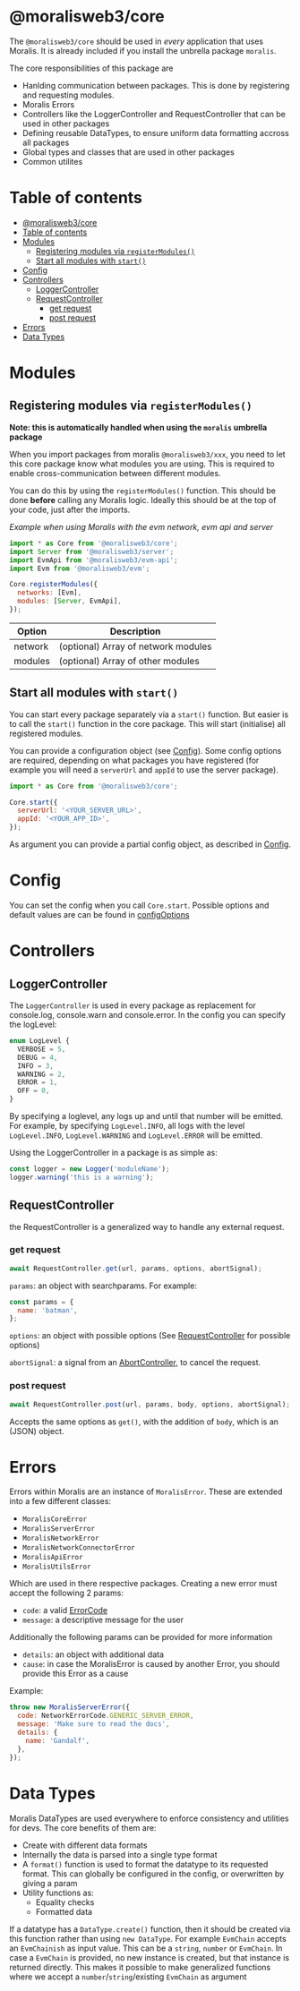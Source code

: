 # @moralisweb3/core

The `@moralisweb3/core` should be used in _every_ application that uses Moralis. It is already included if you install the unbrella package `moralis`.

The core responsibilities of this package are

- Hanlding communication between packages. This is done by registering and requesting modules.
- Moralis Errors
- Controllers like the LoggerController and RequestController that can be used in other packages
- Defining reusable DataTypes, to ensure uniform data formatting accross all packages
- Global types and classes that are used in other packages
- Common utilites

# Table of contents

- [@moralisweb3/core](#moraliscore)
- [Table of contents](#table-of-contents)
- [Modules](#modules)
  - [Registering modules via `registerModules()`](#registering-modules-via-registermodules)
  - [Start all modules with `start()`](#start-all-modules-with-start)
- [Config](#config)
- [Controllers](#controllers)
  - [LoggerController](#loggercontroller)
  - [RequestController](#requestcontroller)
    - [get request](#get-request)
    - [post request](#post-request)
- [Errors](#errors)
- [Data Types](#data-types)

# Modules

## Registering modules via `registerModules()`

**Note: this is automatically handled when using the `moralis` umbrella package**

When you import packages from moralis `@moralisweb3/xxx`, you need to let this core package know what modules you are using. This is required to enable cross-communication between different modules.

You can do this by using the `registerModules()` function. This should be done **before** calling any Moralis logic. Ideally this should be at the top of your code, just after the imports.

_Example when using Moralis with the evm network, evm api and server_

```js
import * as Core from '@moralisweb3/core';
import Server from '@moralisweb3/server';
import EvmApi from '@moralisweb3/evm-api';
import Evm from '@moralisweb3/evm';

Core.registerModules({
  networks: [Evm],
  modules: [Server, EvmApi],
});
```

| Option  | Description                         |
| ------- | ----------------------------------- |
| network | (optional) Array of network modules |
| modules | (optional) Array of other modules   |

## Start all modules with `start()`

You can start every package separately via a `start()` function. But easier is to call the `start()` function in the core package. This will start (initialise) all registered modules.

You can provide a configuration object (see [Config](#config)). Some config options are required, depending on what packages you have registered (for example you will need a `serverUrl` and `appId` to use the server package).

```js
import * as Core from '@moralisweb3/core';

Core.start({
  serverUrl: '<YOUR_SERVER_URL>',
  appId: '<YOUR_APP_ID>',
});
```

As argument you can provide a partial config object, as described in [Config](#config).

# Config

You can set the config when you call `Core.start`. Possible options and default values are can be found in [configOptions](src/MoralisConfig/configOptions.ts)

# Controllers

## LoggerController

The `LoggerController` is used in every package as replacement for console.log, console.warn and console.error. In the config you can specify the logLevel:

```js
enum LogLevel {
  VERBOSE = 5,
  DEBUG = 4,
  INFO = 3,
  WARNING = 2,
  ERROR = 1,
  OFF = 0,
}
```

By specifying a loglevel, any logs up and until that number will be emitted.
For example, by specifying `LogLevel.INFO`, all logs with the level `LogLevel.INFO`, `LogLevel.WARNING` and `LogLevel.ERROR` will be emitted.

Using the LoggerController in a package is as simple as:

```js
const logger = new Logger('moduleName');
logger.warning('this is a warning');
```

## RequestController

the RequestController is a generalized way to handle any external request.

### get request

```js
await RequestController.get(url, params, options, abortSignal);
```

`params`: an object with searchparams. For example:

```js
const params = {
  name: 'batman',
};
```

`options`: an object with possible options (See [RequestController](src/controllers/RequestController.ts) for possible options)

`abortSignal`: a signal from an [AbortController]("https://developer.mozilla.org/en-US/docs/Web/API/AbortSignal"), to cancel the request.

### post request

```js
await RequestController.post(url, params, body, options, abortSignal);
```

Accepts the same options as `get()`, with the addition of `body`, which is an (JSON) object.

# Errors

Errors within Moralis are an instance of `MoralisError`. These are extended into a few different classes:

- `MoralisCoreError`
- `MoralisServerError`
- `MoralisNetworkError`
- `MoralisNetworkConnectorError`
- `MoralisApiError`
- `MoralisUtilsError`

Which are used in there respective packages. Creating a new error must accept the following 2 params:

- `code`: a valid [ErrorCode](/src/Error/ErrorCode.ts)
- `message`: a descriptive message for the user

Additionally the following params can be provided for more information

- `details`: an object with additional data
- `cause`: in case the MoralisError is caused by another Error, you should provide this Error as a cause

Example:

```js
throw new MoralisServerError({
  code: NetworkErrorCode.GENERIC_SERVER_ERROR,
  message: 'Make sure to read the docs',
  details: {
    name: 'Gandalf',
  },
});
```

# Data Types

Moralis DataTypes are used everywhere to enforce consistency and utilities for devs. The core benefits of them are:

- Create with different data formats
- Internally the data is parsed into a single type format
- A `format()` function is used to format the datatype to its requested format. This can globally be configured in the config, or overwritten by giving a param
- Utility functions as:
  - Equality checks
  - Formatted data

If a datatype has a `DataType.create()` function, then it should be created via this function rather than using `new DataType`. For example `EvmChain` accepts an `EvmChainish` as input value. This can be a `string`, `number` or `EvmChain`. In case a `EvmChain` is provided, no new instance is created, but that instance is returned directly. This makes it possible to make generalized functions where we accept a `number`/`string`/existing `EvmChain` as argument
